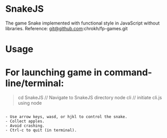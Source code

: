 # SnakeJS

The game Snake implemented with functional style in JavaScript without libraries.
Reference: git@github.com:chrokh/fp-games.git

# Usage

# For launching game in command-line/terminal:
> cd SnakeJS // Navigate to SnakeJS directory
> node cli // initiate cli.js using node
```

- Use arrow keys, wasd, or hjkl to control the snake.
- Collect apples.
- Avoid crashing.
- Ctrl-c to quit (in terminal).
